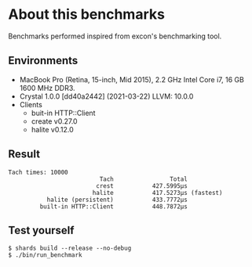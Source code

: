 # About this benchmarks

Benchmarks performed inspired from excon's benchmarking tool.

## Environments

- MacBook Pro (Retina, 15-inch, Mid 2015), 2.2 GHz Intel Core i7, 16 GB 1600 MHz DDR3.
- Crystal 1.0.0 [dd40a2442] (2021-03-22) LLVM: 10.0.0
- Clients
  - buit-in HTTP::Client
  - create v0.27.0
  - halite v0.12.0

## Result

```
Tach times: 10000
                          Tach                Total
                         crest           427.5995µs
                        halite           417.5273µs (fastest)
           halite (persistent)           433.7772µs
         built-in HTTP::Client           448.7872µs
```

## Test yourself

```crystal
$ shards build --release --no-debug
$ ./bin/run_benchmark
```
